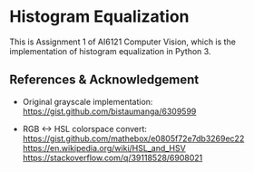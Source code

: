 # Histogram Equalization

This is Assignment 1 of AI6121 Computer Vision, which is the
implementation of histogram equalization in Python 3.

## References & Acknowledgement

* Original grayscale implementation:
https://gist.github.com/bistaumanga/6309599

* RGB <-> HSL colorspace convert:
https://gist.github.com/mathebox/e0805f72e7db3269ec22
https://en.wikipedia.org/wiki/HSL_and_HSV
https://stackoverflow.com/q/39118528/6908021

